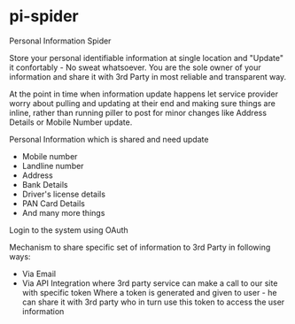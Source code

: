# pi-spider
Personal Information Spider

Store your personal identifiable information at single location and "Update" it confortably - No sweat whatsoever. You are the sole owner of your information and share it with 3rd Party in most reliable and transparent way. 

At the point in time when information update happens let service provider worry about pulling and updating at their end and making sure things are inline, rather than running piller to post for minor changes like Address Details or Mobile Number update.

Personal Information which is shared and need update
- Mobile number
- Landline number
- Address
- Bank Details
- Driver's license details
- PAN Card Details
- And many more things

Login to the system using OAuth

Mechanism to share specific set of information to 3rd Party in following ways:
 - Via Email
 - Via API Integration where 3rd party service can make a call to our site with specific token
   Where a token is generated and given to user - he can share it with 3rd party who in turn use this token to access the user information
